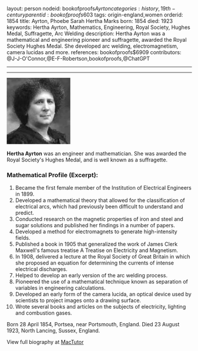 layout: person
nodeid: bookofproofs$Ayrton
categories: history,19th-century
parentid: bookofproofs$603
tags: origin-england,women
orderid: 1854
title: Ayrton, Phoebe Sarah Hertha Marks
born: 1854
died: 1923
keywords: Hertha Ayrton, Mathematics, Engineering, Royal Society, Hughes Medal, Suffragette, Arc Welding
description: Hertha Ayrton was a mathematical and engineering pioneer and suffragette, awarded the Royal Society Hughes Medal. She developed arc welding, electromagnetism, camera lucidas and more.
references: bookofproofs$6909
contributors: @J-J-O'Connor,@E-F-Robertson,bookofproofs,@ChatGPT

---



---

![Ayrton.jpg](https://github.com/bookofproofs/bookofproofs.github.io/blob/main/_sources/_assets/images/portraits/Ayrton.jpg?raw=true)

**Hertha Ayrton** was an engineer and mathematician. She was awarded the Royal Society's Hughes Medal, and is well known as a suffragette.

### Mathematical Profile (Excerpt):
1. Became the first female member of the Institution of Electrical Engineers in 1899.
2. Developed a mathematical theory that allowed for the classification of electrical arcs, which had previously been difficult to understand and predict.
3. Conducted research on the magnetic properties of iron and steel and sugar solutions and published her findings in a number of papers.
4. Developed a method for electromagnets to generate high-intensity fields.
5. Published a book in 1905 that generalized the work of James Clerk Maxwell's famous treatise A Treatise on Electricity and Magnetism.
6. In 1908, delivered a lecture at the Royal Society of Great Britain in which she proposed an equation for determining the currents of intense electrical discharges.
7. Helped to develop an early version of the arc welding process.
8. Pioneered the use of a mathematical technique known as separation of variables in engineering calculations.
9. Developed an early form of the camera lucida, an optical device used by scientists to project images onto a drawing surface.
10. Wrote several books and articles on the subjects of electricity, lighting and combustion gases.

Born 28 April 1854, Portsea, near Portsmouth, England. Died 23 August 1923, North Lancing, Sussex, England.

View full biography at [MacTutor](https://mathshistory.st-andrews.ac.uk/Biographies/Ayrton/)
